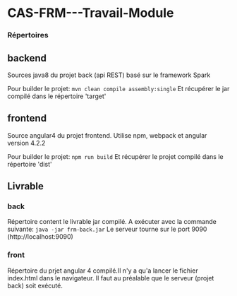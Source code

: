 # CAS-FRM---Travail-Module


### Répertoires

## backend
Sources java8 du projet back (api REST) basé sur le framework Spark

Pour builder le projet:
```mvn clean compile assembly:single```
Et récupérer le jar compilé dans le répertoire 'target'
## frontend
Source angular4 du projet frontend. Utilise npm, webpack et angular version 4.2.2

Pour builder le projet:
```npm run build```
Et récupérer le projet compilé dans le répertoire 'dist'

## Livrable

### back
Répertoire content le livrable jar compilé. A exécuter avec la commande suivante:
```java -jar frm-back.jar```
Le serveur tourne sur le port 9090 (http://localhost:9090)


### front
Répertoire du prjet angular 4 compilé.Il n'y a qu'a lancer le fichier index.html dans le navigateur. Il faut au préalable que le serveur (projet back) soit exécuté.

